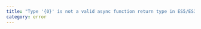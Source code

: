 ```yaml
---
title: "Type '{0}' is not a valid async function return type in ES5/ES3 because it does not refer to a Promise-compatible constructor value."
category: error
---
```

